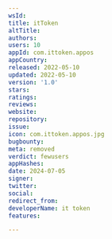 ```yaml
---
wsId: 
title: itToken
altTitle: 
authors: 
users: 10
appId: com.ittoken.appos
appCountry: 
released: 2022-05-10
updated: 2022-05-10
version: '1.0'
stars: 
ratings: 
reviews: 
website: 
repository: 
issue: 
icon: com.ittoken.appos.jpg
bugbounty: 
meta: removed
verdict: fewusers
appHashes: 
date: 2024-07-05
signer: 
twitter: 
social: 
redirect_from: 
developerName: it token
features: 

---
```


